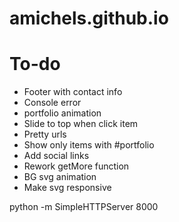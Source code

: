 # amichels.github.io

# To-do
* Footer with contact info
* Console error
* portfolio animation
* Slide to top when click item
* Pretty urls
* Show only items with #portfolio
* Add social links
* Rework getMore function
* BG svg animation
* Make svg responsive

 python -m SimpleHTTPServer 8000
